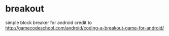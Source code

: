 # breakout
simple block breaker for android
credit to http://gamecodeschool.com/android/coding-a-breakout-game-for-android/

